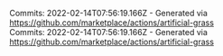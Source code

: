 Commits: 2022-02-14T07:56:19.166Z - Generated via https://github.com/marketplace/actions/artificial-grass
<br>
Commits: 2022-02-14T07:56:19.166Z - Generated via https://github.com/marketplace/actions/artificial-grass
<br>
